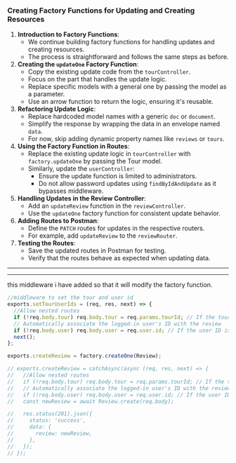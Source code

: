 ### Creating Factory Functions for Updating and Creating Resources

1. **Introduction to Factory Functions**:
   - We continue building factory functions for handling updates and creating resources.
   - The process is straightforward and follows the same steps as before.
2. **Creating the `updateOne` Factory Function**:
   - Copy the existing update code from the `tourController`.
   - Focus on the part that handles the update logic.
   - Replace specific models with a general one by passing the model as a parameter.
   - Use an arrow function to return the logic, ensuring it's reusable.
3. **Refactoring Update Logic**:
   - Replace hardcoded model names with a generic `doc` or `document`.
   - Simplify the response by wrapping the data in an envelope named `data`.
   - For now, skip adding dynamic property names like `reviews` or `tours`.
4. **Using the Factory Function in Routes**:
   - Replace the existing update logic in `tourController` with `factory.updateOne` by passing the Tour model.
   - Similarly, update the `userController`:
     - Ensure the update function is limited to administrators.
     - Do not allow password updates using `findByIdAndUpdate` as it bypasses middleware.
5. **Handling Updates in the Review Controller**:
   - Add an `updateReview` function in the `reviewController`.
   - Use the `updateOne` factory function for consistent update behavior.
6. **Adding Routes to Postman**:
   - Define the `PATCH` routes for updates in the respective routers.
   - For example, add `updateReview` to the `reviewRouter`.
7. **Testing the Routes**:
   - Save the updated routes in Postman for testing.
   - Verify that the routes behave as expected when updating data.

---

---

this middleware i have added so that it will modify the factory function.

```js
//middleware to set the tour and user id
exports.setTourUserIds = (req, res, next) => {
  //Allow nested routes
  if (!req.body.tour) req.body.tour = req.params.tourId; // If the tour ID is not provided in the request body, use the tour ID from the URL parameters
  // Automatically associate the logged-in user's ID with the review
  if (!req.body.user) req.body.user = req.user.id; // If the user ID is not provided in the request body, use the ID of the authenticated user
  next();
};

exports.createReview = factory.createOne(Review);

// exports.createReview = catchAsync(async (req, res, next) => {
//   //Allow nested routes
//   if (!req.body.tour) req.body.tour = req.params.tourId; // If the tour ID is not provided in the request body, use the tour ID from the URL parameters
//   // Automatically associate the logged-in user's ID with the review
//   if (!req.body.user) req.body.user = req.user.id; // If the user ID is not provided in the request body, use the ID of the authenticated user
//   const newReview = await Review.create(req.body);

//   res.status(201).json({
//     status: 'success',
//     data: {
//       review: newReview,
//     },
//   });
// });
```
